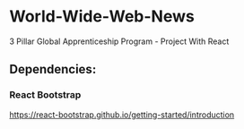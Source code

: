 # World-Wide-Web-News
3 Pillar Global Apprenticeship Program - Project With React

## Dependencies:
### React Bootstrap
https://react-bootstrap.github.io/getting-started/introduction
